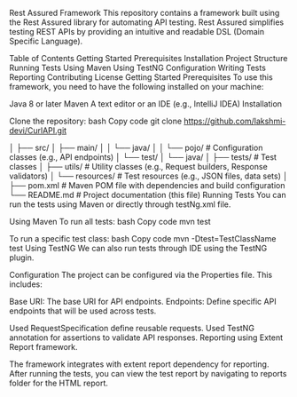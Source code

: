 
Rest Assured Framework
This repository contains a framework built using the Rest Assured library for automating API testing. Rest Assured simplifies testing REST APIs by providing an intuitive and readable DSL (Domain Specific Language).

Table of Contents
Getting Started
Prerequisites
Installation
Project Structure
Running Tests
Using Maven
Using TestNG
Configuration
Writing Tests
Reporting
Contributing
License
Getting Started
Prerequisites
To use this framework, you need to have the following installed on your machine:

Java 8 or later
Maven
A text editor or an IDE (e.g., IntelliJ IDEA)
Installation

Clone the repository:
bash
Copy code
git clone https://github.com/lakshmi-devi/CurlAPI.git

│
├── src/
│   ├── main/
│   │   └── java/
│   │       └── pojo/          # Configuration classes (e.g., API endpoints)
│   └── test/
│       └── java/
│           ├── tests/           # Test classes
│           ├── utils/           # Utility classes (e.g., Request builders, Response validators)
│           └── resources/       # Test resources (e.g., JSON files, data sets)
│
├── pom.xml                      # Maven POM file with dependencies and build configuration
└── README.md                    # Project documentation (this file)
Running Tests
You can run the tests using Maven or directly through testNg.xml file.

Using Maven
To run all tests:
bash
Copy code
mvn test

To run a specific test class:
bash
Copy code
mvn -Dtest=TestClassName test
Using TestNG
We can also run tests through IDE using the TestNG plugin.

Configuration
The project can be configured via the Properties file. This includes:

Base URI: The base URI for API endpoints.
Endpoints: Define specific API endpoints that will be used across tests.


Used RequestSpecification define reusable requests.
Used TestNG annotation for assertions to validate API responses.
Reporting using Extent Report framework.

The framework integrates with extent report dependency for reporting. After running the tests, you can view the test report by navigating to reports folder for the HTML report.



